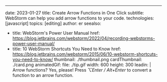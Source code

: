 ---
date: 2023-01-27
title: Create Arrow Functions in One Click
subtitle: WebStorm can help you add arrow functions to your code.
technologies: [javascript]
topics: [editing]
author: er
seealso:
- title: WebStorm's Power User Manual
  href: https://blog.jetbrains.com/webstorm/2022/04/recording-webstorms-power-user-manual/
- title: 10 WebStorm Shortcuts You Need to Know
  href: https://blog.jetbrains.com/webstorm/2015/06/10-webstorm-shortcuts-you-need-to-know/
thumbnail: ./thumbnail.png
cardThumbnail: ./card.png
animatedGif:
  file: ./tip.gif
  width: 600
  height: 300
leadin: |
  Arrow functions? Yes, please! Press _⌥Enter / Alt+Enter_ to convert a function to an arrow function. 
